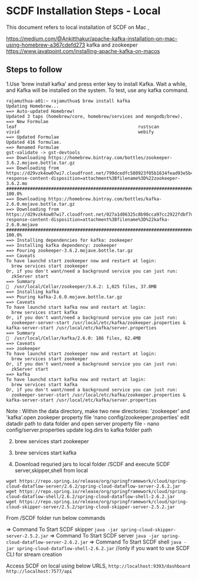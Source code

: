 # SCDF Installation Steps - Local

This document refers to local installation of SCDF on Mac ,

https://medium.com/@Ankitthakur/apache-kafka-installation-on-mac-using-homebrew-a367cdefd273
kafka and zookeeper https://www.javatpoint.com/installing-apache-kafka-on-macos

## Steps to follow

1.Use 'brew install kafka' and press enter key to install Kafka. Wait a while, and Kafka will be installed on the system. To test, use any kafka command.

```
rajamuthua-a01:~ rajamuthua$ brew install kafka
Updating Homebrew...
==> Auto-updated Homebrew!
Updated 3 taps (homebrew/core, homebrew/services and mongodb/brew).
==> New Formulae
leaf                                              rustscan                                          vivid                                             webify
==> Updated Formulae
Updated 416 formulae.
==> Renamed Formulae
gst-validate -> gst-devtools
==> Downloading https://homebrew.bintray.com/bottles/zookeeper-3.6.2.mojave.bottle.tar.gz
==> Downloading from https://d29vzk4ow07wi7.cloudfront.net/799dcedfc580923f05b1634fead93e5b4d570bf499f4c52e732cb123d3d9a928?response-content-disposition=attachment%3Bfilename%3D%22zookeeper-3.6.2.mo
######################################################################## 100.0%
==> Downloading https://homebrew.bintray.com/bottles/kafka-2.6.0.mojave.bottle.tar.gz
==> Downloading from https://d29vzk4ow07wi7.cloudfront.net/027a1d06325c8b98cca97cc2922fdbf7d980fb52917d1791861032cd501e5428?response-content-disposition=attachment%3Bfilename%3D%22kafka-2.6.0.mojave
######################################################################## 100.0%
==> Installing dependencies for kafka: zookeeper
==> Installing kafka dependency: zookeeper
==> Pouring zookeeper-3.6.2.mojave.bottle.tar.gz
==> Caveats
To have launchd start zookeeper now and restart at login:
  brew services start zookeeper
Or, if you don't want/need a background service you can just run:
  zkServer start
==> Summary
🍺  /usr/local/Cellar/zookeeper/3.6.2: 1,025 files, 37.0MB
==> Installing kafka
==> Pouring kafka-2.6.0.mojave.bottle.tar.gz
==> Caveats
To have launchd start kafka now and restart at login:
  brew services start kafka
Or, if you don't want/need a background service you can just run:
  zookeeper-server-start /usr/local/etc/kafka/zookeeper.properties & kafka-server-start /usr/local/etc/kafka/server.properties
==> Summary
🍺  /usr/local/Cellar/kafka/2.6.0: 186 files, 62.4MB
==> Caveats
==> zookeeper
To have launchd start zookeeper now and restart at login:
  brew services start zookeeper
Or, if you don't want/need a background service you can just run:
  zkServer start
==> kafka
To have launchd start kafka now and restart at login:
  brew services start kafka
Or, if you don't want/need a background service you can just run:
  zookeeper-server-start /usr/local/etc/kafka/zookeeper.properties & kafka-server-start /usr/local/etc/kafka/server.properties
```
Note :  Within the data directory, make two new directories: 'zookeeper' and 'kafka'.open zookeper property file 'nano config/zookeeper.properties' edit datadir path to data folder and open server property file - nano config/server.properties update log.dirs to kafka folder path

2. brew services start zookeeper

3. brew services start kafka

4. Download requried jars to local folder /SCDF and execute SCDF server,skipper,shell from local

```
wget https://repo.spring.io/release/org/springframework/cloud/spring-cloud-dataflow-server/2.6.2/spring-cloud-dataflow-server-2.6.2.jar
wget https://repo.spring.io/release/org/springframework/cloud/spring-cloud-dataflow-shell/2.6.2/spring-cloud-dataflow-shell-2.6.2.jar
wget https://repo.spring.io/release/org/springframework/cloud/spring-cloud-skipper-server/2.5.2/spring-cloud-skipper-server-2.5.2.jar
```

From /SCDF folder run below commands

=> Command To Start SCDF skipper  ```java -jar spring-cloud-skipper-server-2.5.2.jar```
=> Command To Start SCDF server  ```java -jar spring-cloud-dataflow-server-2.6.2.jar```
=> Command To Start SCDF shell   ```java -jar spring-cloud-dataflow-shell-2.6.2.jar``` //only if you want to use SCDF CLI for stream creation

Access SCDF on local using below URLS,
```http://localhost:9393/dashboard```
```http://localhost:7577/api```











